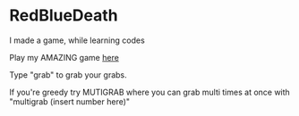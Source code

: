 # RedBlueDeath
I made a game, while learning codes

Play my AMAZING game [here](http://sazagithub.github.io/RedBlueDeath)

Type "grab" to grab your grabs.

If you're greedy try MUTIGRAB where you can grab multi times at once with "multigrab (insert number here)"

